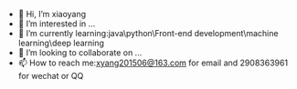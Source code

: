 - 👋 Hi, I’m xiaoyang
- 👀 I’m interested in ...
- 🌱 I’m currently learning:java\python\Front-end development\machine learning\deep learning
- 💞️ I’m looking to collaborate on ...
- 📫 How to reach me:xyang201506@163.com for email and 2908363961 for wechat or QQ

<!---
xy201503/xy201503 is a ✨ special ✨ repository because its `README.md` (this file) appears on your GitHub profile.
You can click the Preview link to take a look at your changes.
--->
